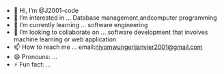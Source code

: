 - 👋 Hi, I’m @J2001-code
- 👀 I’m interested in ... Database management,andcomputer programming 
- 🌱 I’m currently learning ... software engineering 
- 💞️ I’m looking to collaborate on ... software development that involves machine learning or web application 
- 📫 How to reach me ... email:niyomwungerijanvier2001@gmail.com
- 😄 Pronouns: ...
- ⚡ Fun fact: ...

<!---
J2001-code/J2001-code is a ✨ special ✨ repository because its `README.md` (this file) appears on your GitHub profile.
You can click the Preview link to take a look at your changes.
--->
